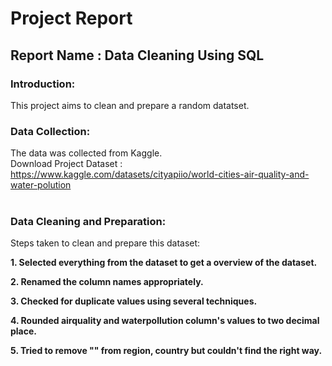 # Project Report

## Report Name : Data Cleaning Using SQL

### Introduction:
This project aims to clean and prepare a random datatset.

### Data Collection:
The data was collected from Kaggle. <br>
Download Project Dataset : <https://www.kaggle.com/datasets/cityapiio/world-cities-air-quality-and-water-polution> <br><br>


### Data Cleaning and Preparation:
Steps taken to clean and prepare this dataset:

**1. Selected everything from the dataset to get a overview of the dataset.**

**2. Renamed the column names appropriately.**

**3. Checked for duplicate values using several techniques.**

**4. Rounded airquality and waterpollution column's values to two decimal place.**

**5. Tried to remove "" from region, country but couldn't find the right way.**


